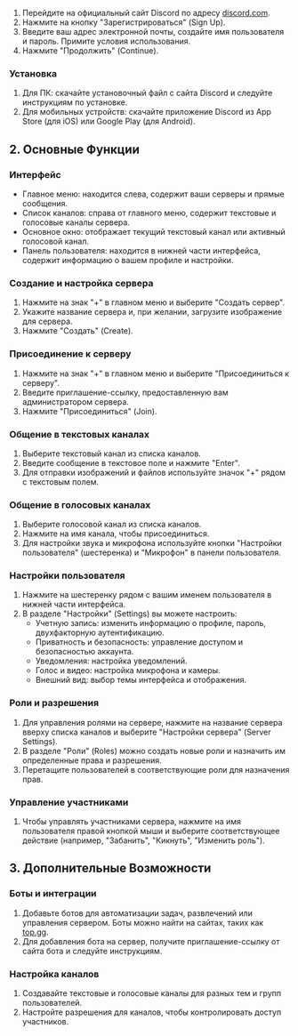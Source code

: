 
1. Перейдите на официальный сайт Discord по адресу [discord.com](https://discord.com).
2. Нажмите на кнопку "Зарегистрироваться" (Sign Up).
3. Введите ваш адрес электронной почты, создайте имя пользователя и пароль. Примите условия использования.
4. Нажмите "Продолжить" (Continue).

### Установка
1. Для ПК: скачайте установочный файл с сайта Discord и следуйте инструкциям по установке.
2. Для мобильных устройств: скачайте приложение Discord из App Store (для iOS) или Google Play (для Android).

## 2. Основные Функции
### Интерфейс
- Главное меню: находится слева, содержит ваши серверы и прямые сообщения.
- Список каналов: справа от главного меню, содержит текстовые и голосовые каналы сервера.
- Основное окно: отображает текущий текстовый канал или активный голосовой канал.
- Панель пользователя: находится в нижней части интерфейса, содержит информацию о вашем профиле и настройки.

### Создание и настройка сервера
1. Нажмите на знак "+" в главном меню и выберите "Создать сервер".
2. Укажите название сервера и, при желании, загрузите изображение для сервера.
3. Нажмите "Создать" (Create).

### Присоединение к серверу
1. Нажмите на знак "+" в главном меню и выберите "Присоединиться к серверу".
2. Введите приглашение-ссылку, предоставленную вам администратором сервера.
3. Нажмите "Присоединиться" (Join).

### Общение в текстовых каналах
1. Выберите текстовый канал из списка каналов.
2. Введите сообщение в текстовое поле и нажмите "Enter".
3. Для отправки изображений и файлов используйте значок "+" рядом с текстовым полем.

### Общение в голосовых каналах
1. Выберите голосовой канал из списка каналов.
2. Нажмите на имя канала, чтобы присоединиться.
3. Для настройки звука и микрофона используйте кнопки "Настройки пользователя" (шестеренка) и "Микрофон" в панели пользователя.

### Настройки пользователя
1. Нажмите на шестеренку рядом с вашим именем пользователя в нижней части интерфейса.
2. В разделе "Настройки" (Settings) вы можете настроить:
   - Учетную запись: изменить информацию о профиле, пароль, двухфакторную аутентификацию.
   - Приватность и безопасность: управление доступом и безопасностью аккаунта.
   - Уведомления: настройка уведомлений.
   - Голос и видео: настройка микрофона и камеры.
   - Внешний вид: выбор темы интерфейса и отображения.

### Роли и разрешения
1. Для управления ролями на сервере, нажмите на название сервера вверху списка каналов и выберите "Настройки сервера" (Server Settings).
2. В разделе "Роли" (Roles) можно создать новые роли и назначить им определенные права и разрешения.
3. Перетащите пользователей в соответствующие роли для назначения прав.

### Управление участниками
1. Чтобы управлять участниками сервера, нажмите на имя пользователя правой кнопкой мыши и выберите соответствующее действие (например, "Забанить", "Кикнуть", "Изменить роль").

## 3. Дополнительные Возможности
### Боты и интеграции
1. Добавьте ботов для автоматизации задач, развлечений или управления сервером. Боты можно найти на сайтах, таких как [top.gg](https://top.gg).
2. Для добавления бота на сервер, получите приглашение-ссылку от сайта бота и следуйте инструкциям.

### Настройка каналов
1. Создавайте текстовые и голосовые каналы для разных тем и групп пользователей.
2. Настройте разрешения для каналов, чтобы контролировать доступ участников.



